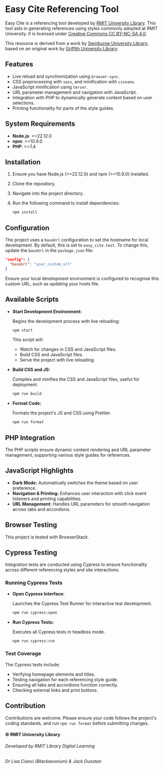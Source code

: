 # Easy Cite Referencing Tool

Easy Cite is a referencing tool developed by [RMIT University Library](https://www.rmit.edu.au/library). This tool aids in generating references using styles commonly adopted at RMIT University. It is licensed under [Creative Commons CC BY-NC-SA 4.0](https://creativecommons.org/licenses/by-nc-sa/4.0/).

This resource is derived from a work by [Swinburne University Library](https://www.swinburne.edu.au/library), based on an original work by [Griffith University Library](https://www.griffith.edu.au/library).

## Features

- Live reload and synchronization using `browser-sync`.
- CSS preprocessing with `sass`, and minification with `cssnano`.
- JavaScript minification using `terser`.
- URL parameter management and navigation with JavaScript.
- Integration with PHP to dynamically generate content based on user selections.
- Printing functionality for parts of the style guides.

## System Requirements

- **Node.js**: >=22.12.0
- **npm**: >=10.9.0
- **PHP**: >=7.4

## Installation

1. Ensure you have Node.js (>=22.12.0) and npm (>=10.9.0) installed.
2. Clone the repository.
3. Navigate into the project directory.
4. Run the following command to install dependencies:

   ```bash
   npm install
   ```

## Configuration

The project uses a `baseUrl` configuration to set the hostname for local development. By default, this is set to `easy_cite.test`. To change this, update the `baseUrl` in the `package.json` file:

```json
"config": {
  "baseUrl": "your_custom_url"
}
```

Ensure your local development environment is configured to recognise this custom URL, such as updating your hosts file.

## Available Scripts

- **Start Development Environment:**

  Begins the development process with live reloading:

  ```bash
  npm start
  ```

  This script will:

  - Watch for changes in CSS and JavaScript files.
  - Build CSS and JavaScript files.
  - Serve the project with live reloading.

- **Build CSS and JS:**

  Compiles and minifies the CSS and JavaScript files, useful for deployment.

  ```bash
  npm run build
  ```

- **Format Code:**

  Formats the project's JS and CSS using Prettier.

  ```bash
  npm run format
  ```

## PHP Integration

The PHP scripts ensure dynamic content rendering and URL parameter management, supporting various style guides for references.

## JavaScript Highlights

- **Dark Mode:** Automatically switches the theme based on user preference.
- **Navigation & Printing:** Enhances user interaction with click event listeners and printing capabilities.
- **URL Management:** Handles URL parameters for smooth navigation across tabs and accordions.

## Browser Testing

This project is tested with BrowserStack.

## Cypress Testing

Integration tests are conducted using Cypress to ensure functionality across different referencing styles and site interactions.

### Running Cypress Tests

- **Open Cypress Interface:**

  Launches the Cypress Test Runner for interactive test development.

  ```bash
  npm run cypress:open
  ```

- **Run Cypress Tests:**

  Executes all Cypress tests in headless mode.

  ```bash
  npm run cypress:run
  ```

### Test Coverage

The Cypress tests include:

- Verifying homepage elements and titles.
- Testing navigation for each referencing style guide.
- Ensuring all tabs and accordions function correctly.
- Checking external links and print buttons.

## Contribution

Contributions are welcome. Please ensure your code follows the project's coding standards, and run `npm run format` before submitting changes.

#### © RMIT University Library

###### Developed by RMIT Library Digital Learning

###### Dr Lisa Cianci (Blackaeonium) & Jack Dunstan
